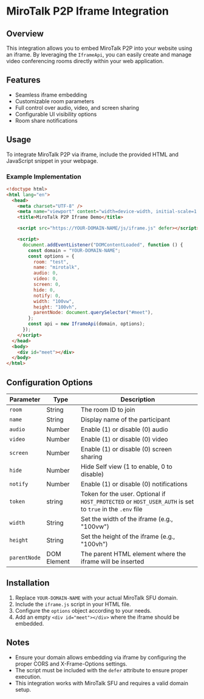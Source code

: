# MiroTalk P2P Iframe Integration

## Overview

This integration allows you to embed MiroTalk P2P into your website using an iframe. By leveraging the `IframeApi`, you can easily create and manage video conferencing rooms directly within your web application.

## Features

- Seamless iframe embedding
- Customizable room parameters
- Full control over audio, video, and screen sharing
- Configurable UI visibility options
- Room share notifications

## Usage

To integrate MiroTalk P2P via iframe, include the provided HTML and JavaScript snippet in your webpage.

### Example Implementation

```html
<!doctype html>
<html lang="en">
  <head>
    <meta charset="UTF-8" />
    <meta name="viewport" content="width=device-width, initial-scale=1.0" />
    <title>MiroTalk P2P Iframe Demo</title>

    <script src="https://YOUR-DOMAIN-NAME/js/iframe.js" defer></script>

    <script>
      document.addEventListener("DOMContentLoaded", function () {
        const domain = "YOUR-DOMAIN-NAME";
        const options = {
          room: "test",
          name: "mirotalk",
          audio: 0,
          video: 0,
          screen: 0,
          hide: 0,
          notify: 0,
          width: "100vw",
          height: "100vh",
          parentNode: document.querySelector("#meet"),
        };
        const api = new IframeApi(domain, options);
      });
    </script>
  </head>
  <body>
    <div id="meet"></div>
  </body>
</html>
```

## Configuration Options

| Parameter    | Type        | Description                                                                                              |
| ------------ | ----------- | -------------------------------------------------------------------------------------------------------- |
| `room`       | String      | The room ID to join                                                                                      |
| `name`       | String      | Display name of the participant                                                                          |
| `audio`      | Number      | Enable (1) or disable (0) audio                                                                          |
| `video`      | Number      | Enable (1) or disable (0) video                                                                          |
| `screen`     | Number      | Enable (1) or disable (0) screen sharing                                                                 |
| `hide`       | Number      | Hide Self view (1 to enable, 0 to disable)                                                               |
| `notify`     | Number      | Enable (1) or disable (0) notifications                                                                  |
| `token`      | string      | Token for the user. Optional if `HOST_PROTECTED` or `HOST_USER_AUTH` is set to `true` in the `.env` file |
| `width`      | String      | Set the width of the iframe (e.g., "100vw")                                                              |
| `height`     | String      | Set the height of the iframe (e.g., "100vh")                                                             |
| `parentNode` | DOM Element | The parent HTML element where the iframe will be inserted                                                |

## Installation

1. Replace `YOUR-DOMAIN-NAME` with your actual MiroTalk SFU domain.
2. Include the `iframe.js` script in your HTML file.
3. Configure the `options` object according to your needs.
4. Add an empty `<div id="meet"></div>` where the iframe should be embedded.

## Notes

- Ensure your domain allows embedding via iframe by configuring the proper CORS and X-Frame-Options settings.
- The script must be included with the `defer` attribute to ensure proper execution.
- This integration works with MiroTalk SFU and requires a valid domain setup.
